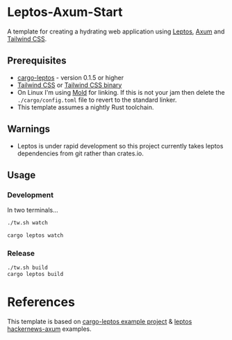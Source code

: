 # Leptos-Axum-Start

A template for creating a hydrating web application using [Leptos](https://github.com/leptos-rs/leptos), [Axum](https://github.com/tokio-rs/axum) and [Tailwind CSS](https://tailwindcss.com).

## Prerequisites

- [cargo-leptos](https://github.com/leptos-rs/cargo-leptos) - version 0.1.5 or higher
- [Tailwind CSS](https://tailwindcss.com) or [Tailwind CSS binary](https://github.com/tailwindlabs/tailwindcss/releases)
- On Linux I'm using [Mold](https://github.com/rui314/mold) for linking.  If this is not your jam then delete the `./cargo/config.toml` file to revert to the standard linker.
- This template assumes a nightly Rust toolchain.

## Warnings

- Leptos is under rapid development so this project currently takes leptos dependencies from git rather than crates.io.

## Usage

### Development

In two terminals...
```bash
./tw.sh watch
```
```bash
cargo leptos watch
```

### Release

```bash
./tw.sh build
cargo leptos build
```

# References

This template is based on [cargo-leptos example project](https://github.com/leptos-rs/cargo-leptos/tree/main/examples/project) & [leptos hackernews-axum](https://github.com/leptos-rs/leptos/tree/main/examples/hackernews_axum) examples.

